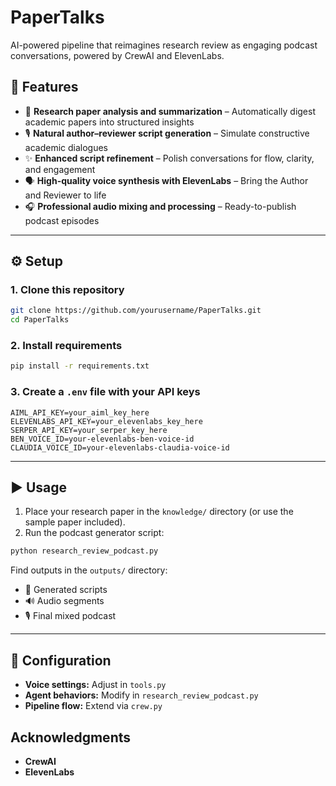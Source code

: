 # PaperTalks

AI-powered pipeline that reimagines research review as engaging podcast conversations, powered by CrewAI and ElevenLabs.

## 🚀 Features

- 📄 **Research paper analysis and summarization** – Automatically digest academic papers into structured insights
- 🎙️ **Natural author–reviewer script generation** – Simulate constructive academic dialogues
- ✨ **Enhanced script refinement** – Polish conversations for flow, clarity, and engagement
- 🗣️ **High-quality voice synthesis with ElevenLabs** – Bring the Author and Reviewer to life
- 🎧 **Professional audio mixing and processing** – Ready-to-publish podcast episodes

---

## ⚙️ Setup

### 1. Clone this repository
```bash
git clone https://github.com/yourusername/PaperTalks.git
cd PaperTalks
```

### 2. Install requirements
```bash
pip install -r requirements.txt
```

### 3. Create a `.env` file with your API keys
```env
AIML_API_KEY=your_aiml_key_here
ELEVENLABS_API_KEY=your_elevenlabs_key_here
SERPER_API_KEY=your_serper_key_here
BEN_VOICE_ID=your-elevenlabs-ben-voice-id
CLAUDIA_VOICE_ID=your-elevenlabs-claudia-voice-id
```

---

## ▶️ Usage

1. Place your research paper in the `knowledge/` directory (or use the sample paper included).
2. Run the podcast generator script:
```bash
python research_review_podcast.py
```

Find outputs in the `outputs/` directory:

- 📝 Generated scripts
- 🔊 Audio segments
- 🎙️ Final mixed podcast

---

## 🔧 Configuration

- **Voice settings:** Adjust in `tools.py`
- **Agent behaviors:** Modify in `research_review_podcast.py`
- **Pipeline flow:** Extend via `crew.py`

## Acknowledgments
- **CrewAI**
- **ElevenLabs**